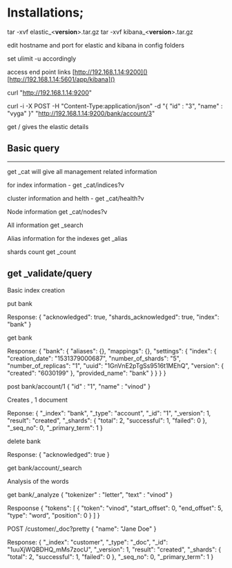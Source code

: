 # Installations;

tar -xvf elastic_<**version**>.tar.gz
tar -xvf kibana_<**version**>.tar.gz

edit hostname and port for elastic and kibana in config folders

set ulimit -u accordingly

access end point links
[http://192.168.1.14:9200]()
[http://192.168.1.14:5601/app/kibana]()


curl "http://192.168.1.14:9200"

curl -i -X POST -H "Content-Type:application/json"  -d "{ \"id\" : \"3\", \"name\" : \"vyga\" }" "http://192.168.1.14:9200/bank/account/3"

get /
gives the elastic details

## Basic query
-------------
get _cat will give all management related information

for index information - 
    get _cat/indices?v

cluster information and helth - 
    get _cat/health?v

Node information
    get _cat/nodes?v

All information
get _search

Alias information for the indexes
    get _alias

shards count
    get _count

get _validate/query
---------
Basic index creation

put bank

Response:
{
  "acknowledged": true,
  "shards_acknowledged": true,
  "index": "bank"
}

get bank

Response:
{
  "bank": {
    "aliases": {},
    "mappings": {},
    "settings": {
      "index": {
        "creation_date": "1531379000687",
        "number_of_shards": "5",
        "number_of_replicas": "1",
        "uuid": "1GnVnE2pTgSs9516t1MEhQ",
        "version": {
          "created": "6030199"
        },
        "provided_name": "bank"
      }
    }
  }
}

post bank/account/1
{
  "id" : "1",
  "name" : "vinod"
}

Creates , 1 document

Reponse:
{
  "_index": "bank",
  "_type": "account",
  "_id": "1",
  "_version": 1,
  "result": "created",
  "_shards": {
    "total": 2,
    "successful": 1,
    "failed": 0
  },
  "_seq_no": 0,
  "_primary_term": 1
}

delete bank

Response:
{
  "acknowledged": true
}

get bank/account/_search

Analysis of the words

get bank/_analyze
{
  "tokenizer" : "letter",
  "text" : "vinod"
}

Respoonse
{
  "tokens": [
    {
      "token": "vinod",
      "start_offset": 0,
      "end_offset": 5,
      "type": "word",
      "position": 0
    }
  ]
}

POST /customer/_doc?pretty
{
  "name": "Jane Doe"
}

Response:
{
  "_index": "customer",
  "_type": "_doc",
  "_id": "1uuXjWQBDHQ_mMs7zocU",
  "_version": 1,
  "result": "created",
  "_shards": {
    "total": 2,
    "successful": 1,
    "failed": 0
  },
  "_seq_no": 0,
  "_primary_term": 1
}